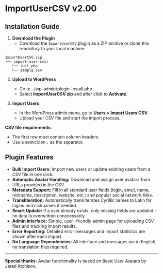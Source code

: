 # ImportUserCSV v2.00

## Installation Guide

1. **Download the Plugin**
   - Download the `ImportUserCSV` plugin as a ZIP archive or clone this repository to your local machine.
```
ImportUserCSV.zip
└── import-user-csv/
   └── init.php
   └── sample.csv
```

2. **Upload to WordPress**
   - Go to ../wp-admin/plugin-install.php
   - Select **ImportUserCSV.zip** and after click to **Activate**.

3. **Import Users**
   - In the WordPress admin menu, go to **Users > Import Users CSV**.
   - Upload your CSV file and start the import process.

**CSV file requirements:**
- The first row must contain column headers.
- Use a semicolon `;` as the separator.

## Plugin Features

- **Bulk Import Users:** Import new users or update existing users from a CSV file in one click.
- **Automatic Avatar Handling:** Download and assign user avatars from URLs provided in the CSV.
- **Metadata Support:** Fill in all standard user fields (login, email, name, nickname, description, website, etc.) and popular social network links.
- **Transliteration:** Automatically transliterates Cyrillic names to Latin for logins and nicknames if needed.
- **Smart Update:** If a user already exists, only missing fields are updated - no data is overwritten unnecessarily.
- **Admin Interface:** Simple, user -friendly admin page for uploading CSV files and tracking import results.
- **Error Reporting:** Detailed error messages and import statistics are shown after each import.
- **No Language Dependencies:** All interface and messages are in English, no translation files required.

---

**Special thanks:** Avatar functionality is based on [Basic User Avatars](https://wordpress.org/plugins/basic-user-avatars/) by Jared Atchison. 
